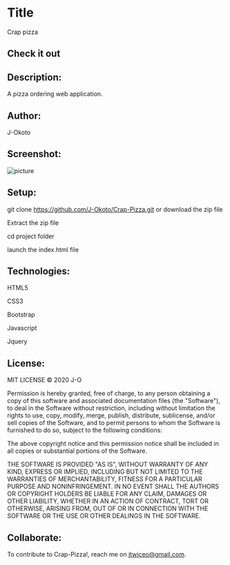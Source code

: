 # Title
Crap pizza


## Check it out

## Description:

A pizza ordering web application.

## Author:

J-Okoto

## Screenshot:

![picture](/images/screenshot.png?raw=true "Title")

## Setup:

git clone https://github.com/J-Okoto/Crap-Pizza.git or download the zip file

Extract the zip file

cd project folder

launch the index.html file

## Technologies:

HTML5

CSS3

Bootstrap

Javascript

Jquery



## License:

MIT LICENSE © 2020 J-O


Permission is hereby granted, free of charge, to any person obtaining a copy
of this software and associated documentation files (the "Software"), to deal
in the Software without restriction, including without limitation the rights
to use, copy, modify, merge, publish, distribute, sublicense, and/or sell
copies of the Software, and to permit persons to whom the Software is
furnished to do so, subject to the following conditions:

The above copyright notice and this permission notice shall be included in all
copies or substantial portions of the Software.

THE SOFTWARE IS PROVIDED "AS IS", WITHOUT WARRANTY OF ANY KIND, EXPRESS OR
IMPLIED, INCLUDING BUT NOT LIMITED TO THE WARRANTIES OF MERCHANTABILITY,
FITNESS FOR A PARTICULAR PURPOSE AND NONINFRINGEMENT. IN NO EVENT SHALL THE
AUTHORS OR COPYRIGHT HOLDERS BE LIABLE FOR ANY CLAIM, DAMAGES OR OTHER
LIABILITY, WHETHER IN AN ACTION OF CONTRACT, TORT OR OTHERWISE, ARISING FROM,
OUT OF OR IN CONNECTION WITH THE SOFTWARE OR THE USE OR OTHER DEALINGS IN THE
SOFTWARE.

## Collaborate:

To contribute to Crap-Pizza!, reach me on jtwiceo@gmail.com.
